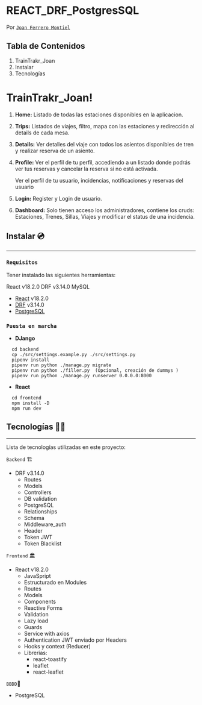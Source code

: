 # REACT_DRF_PostgresSQL

Por [`Joan Ferrero Montiel`](https://github.com/JoanFerrero)  

## Tabla de Contenidos

1. TrainTrakr_Joan
2. Instalar
3. Tecnologías

# TrainTrakr_Joan! 

1. **Home:**
   Listado de todas las estaciones disponibles en la aplicacion.

2. **Trips:**
   Listados de viajes, filtro, mapa con las estaciones y redirección al details de cada mesa.

3. **Details:**
   Ver detalles del viaje con todos los asientos disponibles de tren y realizar reserva de un asiento.

4. **Profile:**
   Ver el perfil de tu perfil, accediendo a un listado donde podrás ver tus reservas y  cancelar la reserva
   si no está activada.

   Ver el perfil de tu usuario, incidencias, notificaciones y reservas del usuario

6. **Login:**
   Register y Login de usuario.

7. **Dashboard:**
   Solo tienen acceso los administradores, contiene los cruds: Estaciones, Trenes, Sillas, Viajes y modificar el status de una incidencia.

## Instalar 💿

---

### `Requisitos`

Tener instalado las siguientes herramientas:

React v18.2.0
DRF v3.14.0
MySQL

- [React](https://es.react.dev/) v18.2.0
- [DRF](https://www.djangoproject.com/) v3.14.0
- [PostgreSQL](https://www.postgresql.org/)

### `Puesta en marcha`

  - **DJango**
  ```
    cd backend
    cp ./src/settings.example.py ./src/settings.py
    pipenv install
    pipenv run python ./manage.py migrate
    pipenv run python ./filler.py  (Opcional, creación de dummys )
    pipenv run python ./manage.py runserver 0.0.0.0:8000
  ```
   - **React**
  ```
    cd frontend
    npm install -D
    npm run dev
  ```

## Tecnologías 👨‍💻

---

Lista de tecnologías utilizadas en este proyecto:

`Backend` 🏗️

- DRF v3.14.0
  - Routes
  - Models
  - Controllers
  - DB validation
  - PostgreSQL
  - Relationships
  - Schema
  - Middleware_auth
  - Header
  - Token JWT
  - Token Blacklist

`Frontend` 🏛️

- React v18.2.0
  - JavaSpript
  - Estructurado en Modules
  - Routes
  - Models
  - Components
  - Reactive Forms
  - Validation
  - Lazy load
  - Guards
  - Service with axios
  - Authentication JWT enviado por Headers
  - Hooks y context (Reducer)
  - Librerias:
    - react-toastify
    - leaflet
    - react-leaflet

`BBDD`💾

- PostgreSQL

